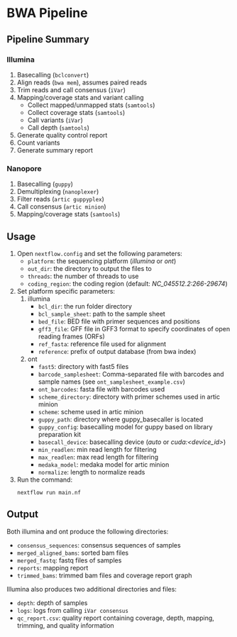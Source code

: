 # BWA Pipeline

## Pipeline Summary

### Illumina

1. Basecalling (`bclconvert`)
2. Align reads (`bwa mem`), assumes paired reads
3. Trim reads and call consensus (`iVar`)
4. Mapping/coverage stats and variant calling
    * Collect mapped/unmapped stats (`samtools`)
    * Collect coverage stats (`samtools`)
    * Call variants (`iVar`)
    * Call depth (`samtools`)
5. Generate quality control report
6. Count variants
7. Generate summary report

### Nanopore

1. Basecalling (`guppy`)
2. Demultiplexing (`nanoplexer`)
3. Filter reads (`artic guppyplex`)
4. Call consensus (`artic minion`)
5. Mapping/coverage stats (`samtools`)

## Usage

1. Open `nextflow.config` and set the following parameters:
    * `platform`: the sequencing platform (*illumina* or *ont*) 
    * `out_dir`: the directory to output the files to
    * `threads`: the number of threads to use
    * `coding_region`: the coding region (default: *NC_045512.2:266-29674*)
2. Set platform specific parameters:
    1. illumina
        * `bcl_dir`: the run folder directory
        * `bcl_sample_sheet`:  path to the sample sheet
        * `bed_file`: BED file with primer sequences and positions
        * `gff3_file`: GFF file in  GFF3 format to specify coordinates of open reading frames (ORFs)
        * `ref_fasta`: reference file used for alignment
        * `reference`: prefix of output database (from bwa index)
    2. ont
        * `fast5`: directory with fast5 files
        * `barcode_samplesheet`: Comma-separated file with barcodes and sample names (see `ont_samplesheet_example.csv`)
        * `ont_barcodes`: fasta file with barcodes used
        * `scheme_directory`: directory with primer schemes used in artic minion
        * `scheme`: scheme used in artic minion
        * `guppy_path`: directory where guppy_basecaller is located 
        * `guppy_config`: basecalling model for guppy based on library preparation kit 
        * `basecall_device`: basecalling device (*auto* or *cuda:\<device_id>*)
        * `min_readlen`: min read length for filtering
        * `max_readlen`: max read length for filtering
        * `medaka_model`: medaka model for artic minion
        * `normalize`: length to normalize reads
3. Run the command:   
    ```
    nextflow run main.nf
    ```

## Output
Both illumina and ont produce the following directories:
* `consensus_sequences`: consensus sequences of samples
* `merged_aligned_bams`: sorted bam files
* `merged_fastq`: fastq files of samples
* `reports`: mapping report
* `trimmed_bams`: trimmed bam files and coverage report graph

Illumina also produces two additional directories and files:
* `depth`: depth of samples
* `logs`: logs from calling `iVar consensus`
* `qc_report.csv`: quality report containing coverage, depth, mapping, trimming, and quality information